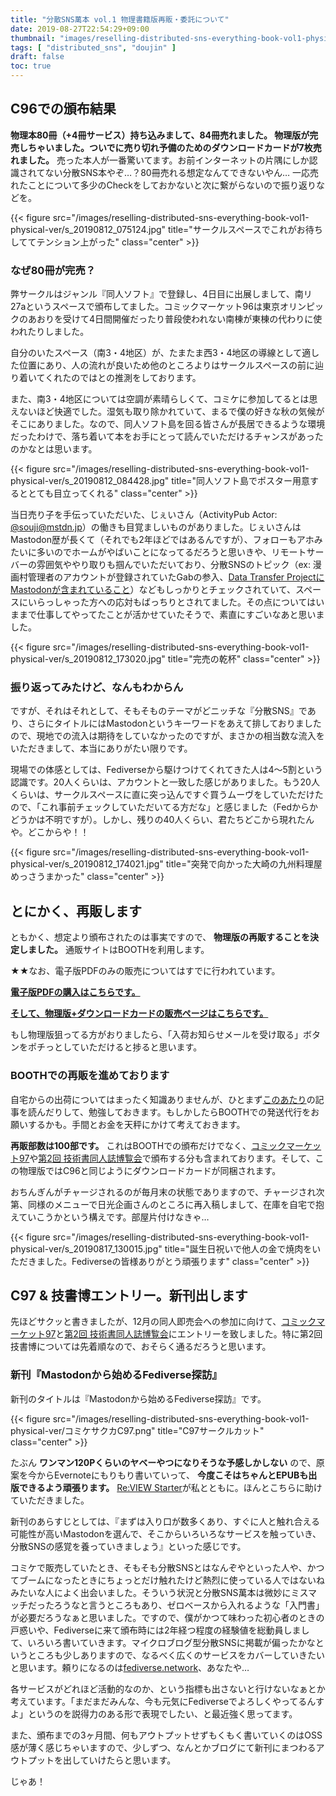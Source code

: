 ```yaml
---
title: "分散SNS萬本 vol.1 物理書籍版再販・委託について"
date: 2019-08-27T22:54:29+09:00
thumbnail: "images/reselling-distributed-sns-everything-book-vol1-physical-ver/s_20190812_075124.jpg"
tags: [ "distributed_sns", "doujin" ]
draft: false
toc: true
---
```


## C96での頒布結果
**物理本80冊（+4冊サービス）持ち込みまして、84冊売れました。 物理版が完売しちゃいました。ついでに売り切れ予備のためのダウンロードカードが7枚売れました。** 売った本人が一番驚いてます。お前インターネットの片隅にしか認識されてない分散SNS本やぞ…？80冊売れる想定なんてできないやん…
一応売れたことについて多少のCheckをしておかないと次に繋がらないので振り返りなどを。

{{< figure src="/images/reselling-distributed-sns-everything-book-vol1-physical-ver/s_20190812_075124.jpg" title="サークルスペースでこれがお待ちしててテンション上がった" class="center" >}}

### なぜ80冊が完売？
弊サークルはジャンル『同人ソフト』で登録し、4日目に出展しまして、南リ27aというスペースで頒布してました。コミックマーケット96は東京オリンピックのあおりを受けて4日間開催だったり普段使われない南棟が東棟の代わりに使われたりしました。

自分のいたスペース（南3・4地区）が、たまたま西3・4地区の導線として適した位置にあり、人の流れが良いため他のところよりはサークルスペースの前に辿り着いてくれたのではとの推測をしております。

また、南3・4地区については空調が素晴らしくて、コミケに参加してるとは思えないほど快適でした。湿気も取り除かれていて、まるで僕の好きな秋の気候がそこにありました。なので、同人ソフト島を回る皆さんが長居できるような環境だったわけで、落ち着いて本をお手にとって読んでいただけるチャンスがあったのかなとは思います。

{{< figure src="/images/reselling-distributed-sns-everything-book-vol1-physical-ver/s_20190812_084428.jpg" title="同人ソフト島でポスター用意するととても目立ってくれる" class="center" >}}

当日売り子を手伝っていただいた、じぇいさん（ActivityPub Actor: [@souji@mstdn.jp](https://mstdn.jp/@souji)）の働きも目覚ましいものがありました。じぇいさんはMastodon歴が長くて（それでも2年ほどではあるんですが）、フォローもアホみたいに多いのでホームがやばいことになってるだろうと思いきや、リモートサーバーの雰囲気ややり取りも掴んでいただいており、分散SNSのトピック（ex: 漫画村管理者のアカウントが登録されていたGabの参入、[Data Transfer ProjectにMastodonが含まれていること](https://datatransferproject.dev/)）などもしっかりとチェックされていて、スペースにいらっしゃった方への応対もばっちりとされてました。その点についてはいままで仕事してやってたことが活かせていたそうで、素直にすごいなあと思いました。

{{< figure src="/images/reselling-distributed-sns-everything-book-vol1-physical-ver/s_20190812_173020.jpg" title="完売の乾杯" class="center" >}}

### 振り返ってみたけど、なんもわからん
ですが、それはそれとして、そもそものテーマがどニッチな『分散SNS』であり、さらにタイトルにはMastodonというキーワードをあえて排しておりましたので、現地での流入は期待をしていなかったのですが、まさかの相当数な流入をいただきまして、本当にありがたい限りです。

現場での体感としては、Fediverseから駆けつけてくれてきた人は4～5割という認識です。20人くらいは、アカウントと一致した感じがありました。もう20人くらいは、サークルスペースに直に突っ込んですぐ買うムーヴをしていただけたので、「これ事前チェックしていただいてる方だな」と感じました（Fedからかどうかは不明ですが）。しかし、残りの40人くらい、君たちどこから現れたんや。どこからや！！

{{< figure src="/images/reselling-distributed-sns-everything-book-vol1-physical-ver/s_20190812_174021.jpg" title="突発で向かった大崎の九州料理屋めっさうまかった" class="center" >}}

## とにかく、再販します
ともかく、想定より頒布されたのは事実ですので、 **物理版の再販することを決定しました。** 通販サイトはBOOTHを利用します。

★★なお、電子版PDFのみの販売についてはすでに行われています。

[**電子版PDFの購入はこちらです。**](https://blowing.booth.pm/items/1501205)

[**そして、物理版+ダウンロードカードの販売ページはこちらです。**](https://blowing.booth.pm/items/1521587)

もし物理版狙ってる方がおりましたら、「入荷お知らせメールを受け取る」ボタンをポチっとしていただけると捗ると思います。

### BOOTHでの再販を進めております
自宅からの出荷についてはまったく知識ありませんが、ひとまず[このあたり](https://www.pixiv.net/fanbox/creator/9949830/post/264407)の記事を読んだりして、勉強しておきます。もしかしたらBOOTHでの発送代行をお願いするかも。手間とお金を天秤にかけて考えておきます。

**再販部数は100部です。** これはBOOTHでの頒布だけでなく、[コミックマーケット97](https://www.comiket.co.jp/)や[第2回 技術書同人誌博覧会](https://gishohaku.dev/)で頒布する分も含まれております。そして、この物理版ではC96と同じようにダウンロードカードが同梱されます。

おちんぎんがチャージされるのが毎月末の状態でありますので、チャージされ次第、同様のメニューで日光企画さんのところに再入稿しまして、在庫を自宅で抱えていこうかという構えです。部屋片付けなきゃ…

{{< figure src="/images/reselling-distributed-sns-everything-book-vol1-physical-ver/s_20190817_130015.jpg" title="誕生日祝いで他人の金で焼肉をいただきました。Fediverseの皆様ありがとう頑張ります" class="center" >}}

## C97 & 技書博エントリー。新刊出します
先ほどサクッと書きましたが、12月の同人即売会への参加に向けて、[コミックマーケット97](https://www.comiket.co.jp/)と[第2回 技術書同人誌博覧会](https://gishohaku.dev/)にエントリーを致しました。特に第2回技書博については先着順なので、おそらく通るだろうと思います。
### 新刊『Mastodonから始めるFediverse探訪』
新刊のタイトルは『Mastodonから始めるFediverse探訪』です。

{{< figure src="/images/reselling-distributed-sns-everything-book-vol1-physical-ver/コミケサクカC97.png" title="C97サークルカット" class="center" >}}

たぶん **ワンマン120Pくらいのヤベーやつになりそうな予感しかしない** ので、原案を今からEvernoteにもりもり書いていって、 **今度こそはちゃんとEPUBも出版できるよう頑張ります。** [Re:VIEW Starter](https://kauplan.org/reviewstarter/)が私とともに。ほんとこちらに助けていただきました。

新刊のあらすじとしては、『まずは入り口が数多くあり、すぐに人と触れ合える可能性が高いMastodonを選んで、そこからいろいろなサービスを触っていき、分散SNSの感覚を養っていきましょう』といった感じです。

コミケで販売していたとき、そもそも分散SNSとはなんぞやといった人や、かつてブームになったときにちょっとだけ触れたけど熱烈に使っている人ではないねみたいな人によく出会いました。そういう状況と分散SNS萬本は微妙にミスマッチだったろうなと言うところもあり、ゼロベースから入れるような「入門書」が必要だろうなぁと思いました。ですので、僕がかつて味わった初心者のときの戸惑いや、Fediverseに来て頒布時には2年経つ程度の経験値を総動員しまして、いろいろ書いていきます。マイクロブログ型分散SNSに掲載が偏ったかなというところも少しありますので、なるべく広くのサービスをカバーしていきたいと思います。頼りになるのは[fediverse.network](https://fediverse.network/)、あなたや…

各サービスがどれほど活動的なのか、という指標も出さないと行けないなぁとか考えています。「まだまだみんな、今も元気にFediverseでよろしくやってるんすよ」というのを説得力のある形で表現でしたい、と最近強く思ってます。

また、頒布までの3ヶ月間、何もアウトプットせずもくもく書いていくのはOSS感が薄く感じちゃいますので、少しずつ、なんとかブログにて新刊にまつわるアウトプットを出していけたらと思います。

じゃあ！